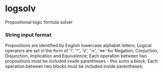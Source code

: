 # logsolv
Propositional logic formula solver

### String input format 
Propositions are identified by English lowercase alphabet letters;
Logical operators are set in the form of '!', '^', 'V', '->', '<=>' for 
Negation, Conjuction, Disjunction, Implication and Equivalence;
Each operation between two propositions must be included inside parentheses - this sums a block;
Each operation between two blocks must be included inside parentheses;

